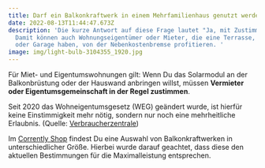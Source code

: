 ```yaml
---
title: Darf ein Balkonkraftwerk in einem Mehrfamilienhaus genutzt werden?
date: 2022-08-13T11:44:47.673Z
description: 'Die kurze Antwort auf diese Frage lautet "Ja, mit Zustimmung".
  Damit können auch Wohnungseigentümer oder Mieter, die eine Terrasse, Balkon
  oder Garage haben, von der Nebenkostenbremse profitieren. '
image: img/light-bulb-3104355_1920.jpg
---
```

Für Miet- und Eigentumswohnungen gilt: Wenn Du das Solarmodul an der Balkonbrüstung oder der Hauswand anbringen willst, müssen **Vermieter oder Eigentumsgemeinschaft in der Regel zustimmen**. 

Seit 2020 das Wohneigentumsgesetz (WEG) geändert wurde, ist hierfür keine Einstimmigkeit mehr nötig, sondern nur noch eine mehrheitliche Erlaubnis. (Quelle: [Verbraucherzentrale](https://www.verbraucherzentrale.de/wissen/energie/erneuerbare-energien/steckersolar-solarstrom-vom-balkon-direkt-in-die-steckdose-44715))

Im [Corrently Shop](https://shop.corrently.de/8-balkonkraftwerk-set) findest Du eine Auswahl von Balkonkraftwerken in unterschiedlicher Größe. Hierbei wurde darauf geachtet, dass diese den aktuellen Bestimmungen für die Maximalleistung entsprechen.